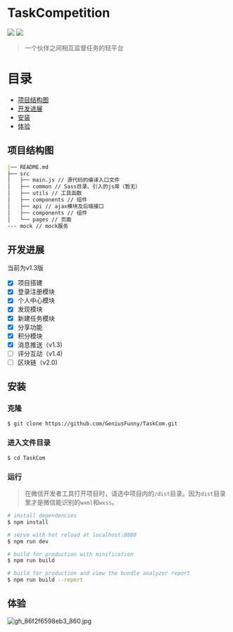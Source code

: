 # TaskCompetition
![](https://img.shields.io/badge/mpvue-framework-brightgreen.svg)   ![](https://img.shields.io/badge/eslint-standard-green.svg)

> 一个伙伴之间相互监督任务的轻平台

# 目录

* [项目结构图](#项目结构图)
* [开发进展](#开发进展)
* [安装](#安装)
* [体验](#体验)

## 项目结构图
```md
|── README.md
├── src
│   ├── main.js // 源代码的编译入口文件
│   ├── common // Sass目录、引入的js库（暂无）
│   ├── utils // 工具函数
│   ├── components // 组件
│   ├── api // ajax模块及后端接口
│   ├── components // 组件
│   └── pages // 页面
--- mock // mock服务

```
## 开发进展
当前为v1.3版

- [x] 项目搭建
- [x] 登录注册模块
- [x] 个人中心模块
- [x] 发现模块
- [x] 新建任务模块
- [x] 分享功能
- [x] 积分模块
- [x] 消息推送（v1.3)
- [ ] 评分互动（v1.4)
- [ ] 区块链（v2.0)

## 安装
### 克隆
```bash
$ git clone https://github.com/GeniusFunny/TaskCom.git
```
### 进入文件目录

```
$ cd TaskCom
```
### 运行

> 在微信开发者工具打开项目时，请选中项目内的`/dist`目录。因为`dist`目录里才是微信能识别的`wxml`和`wxss`。

``` bash
# install dependencies
$ npm install

# serve with hot reload at localhost:8080
$ npm run dev

# build for production with minification
$ npm run build

# build for production and view the bundle analyzer report
$ npm run build --report
```

## 体验
![gh_86f2f6598eb3_860.jpg](https://i.loli.net/2018/06/04/5b14e6af4c572.jpg)


